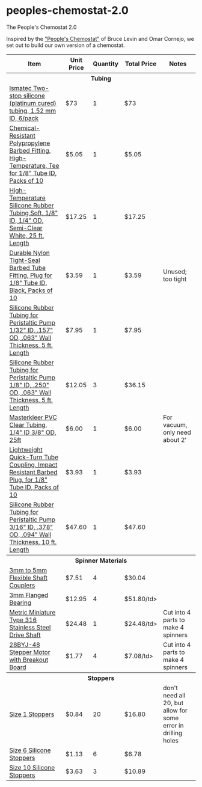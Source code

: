 # peoples-chemostat-2.0
The People's Chemostat 2.0




Inspired by the ["People's Chemostat"](http://eclf.net/sites/eclf.net/files/file/Tools%20$%20Info/Chemostat%20Design%20and%20Theory.pdf) of Bruce Levin and Omar Cornejo, we set out to build our own version of a chemostat.
<table>
<tr>
  <th>Item</th>
  <th>Unit Price</th>
  <th>Quantity</th>
  <th>Total Price</th>
  <th>Notes</th>
</tr>
<tr>
<th colspan="6">Tubing</th>
</tr>
<tr>
  <td><a href="http://www.coleparmer.com/Product/Ismatec_Two_stop_silicone_platinum_cured_tubing_1_52_mm_ID_6_pack/EW-95602-36">Ismatec Two-stop silicone (platinum cured) tubing, 1.52 mm ID, 6/pack</a></td>
  <td>$73</td>
  <td>1</td>
  <td>$73</td>
  <td></td>
</tr>
<tr>
  <td><a href="http://www.mcmaster.com/#barbed-tube-tees/=12jfr4m">Chemical-Resistant Polypropylene Barbed Fitting, High-Temperature, Tee for 1/8" Tube ID, Packs of 10</a></td>
  <td>$5.05</td>
  <td>1</td>
  <td>$5.05</td>
  <td></td>
</tr>
<tr>
  <td><a href="http://www.mcmaster.com/#51135K16">High-Temperature Silicone Rubber Tubing Soft, 1/8" ID, 1/4" OD, Semi-Clear White, 25 ft. Length</a></td>
  <td>$17.25</td>
  <td>1</td>
  <td>$17.25</td>
  <td></td>
</tr>
<tr>
  <td><a href="http://www.mcmaster.com/#5463K75">Durable Nylon Tight-Seal Barbed Tube Fitting, Plug for 1/8" Tube ID, Black, Packs of 10</a></td>
  <td>$3.59</td>
  <td>1</td>
  <td>$3.59</td>
  <td>Unused; too tight</td>
</tr>
<tr>
  <td><a href="http://www.mcmaster.com/#9628T54">Silicone Rubber Tubing for Peristaltic Pump 1/32" ID, .157" OD, .063" Wall Thickness, 5 ft. Length</a></td>
  <td>$7.95</td>
  <td>1</td>
  <td>$7.95</td>
  <td></td>
</tr>
<tr>
  <td><a href="http://www.mcmaster.com/#9628T42">Silicone Rubber Tubing for Peristaltic Pump 1/8" ID, .250" OD, .063" Wall Thickness, 5 ft. Length</a></td>
  <td>$12.05</td>
  <td>3</td>
  <td>$36.15</td>
  <td></td>
</tr>
<tr>
  <td><a href="http://www.mcmaster.com/#5233k56/=12hbhdg">Masterkleer PVC Clear Tubing, 1/4" ID 3/8" OD, 25ft</a></td>
  <td>$6.00</td>
  <td>1</td>
  <td>$6.00</td>
  <td>For vacuum, only need about 2'</td>
</tr>
<tr>
  <td><a href="http://www.mcmaster.com/#51525k33/=12jfr2z">Lightweight Quick-Turn Tube Coupling, Impact Resistant Barbed Plug, for 1/8" Tube ID, Packs of 10</a></td>
  <td>$3.93</td>
  <td>1</td>
  <td>$3.93</td>
  <td></td>
</tr>
<tr>
  <td><a href="http://www.mcmaster.com/#9628T41">Silicone Rubber Tubing for Peristaltic Pump 3/16" ID, .378" OD, .094" Wall Thickness, 10 ft. Length</a></td>
  <td>$47.60</td>
  <td>1</td>
  <td>$47.60</td>
  <td></td>
</tr>
<tr>
  <th colspan="6">Spinner Materials</th>
</tr>
<tr>
  <td><a href="http://www.amazon.com/gp/product/B00KHTVZ1M/ref=pd_lpo_sbs_dp_ss_2?pf_rd_p=1944687682&pf_rd_s=lpo-top-stripe-1&pf_rd_t=201&pf_rd_i=B00A2IGEP0&pf_rd_m=ATVPDKIKX0DER&pf_rd_r=0CX4PAV9BXH6V2CP7T40">3mm to 5mm Flexible Shaft Couplers</a></td>
  <td>$7.51</td>
  <td>4</td>
  <td>$30.04</td>
  <td></td>
</tr>
<tr>
  <td><a href="http://www.vxb.com/SF693ZZ-Flanged-Ceramic-Shielded-3x8x4-Miniature-p/kit13973.htm">3mm Flanged Bearing</a></td>
  <td>$12.95</td>
  <td>4</td>
  <td>$51.80/td>
  <td></td>
</tr>
<tr>
  <td><a href="http://www.mcmaster.com/#1265k33">Metric Miniature Type 316 Stainless Steel Drive Shaft</a></td>
  <td>$24.48</td>
  <td>1</td>
  <td>$24.48/td>
  <td>Cut into 4 parts to make 4 spinners</td>
</tr>
<tr>
  <td><a href="http://www.ebay.com/itm/like/301737706798?lpid=82&chn=ps&ul_noapp=true">28BYJ-48 Stepper Motor with Breakout Board</a></td>
  <td>$1.77</td>
  <td>4</td>
  <td>$7.08/td>
  <td>Cut into 4 parts to make 4 spinners</td>
</tr>

<tr>
  <th colspan="6">Stoppers</th>
</tr>
<tr>
  <td><a href="http://www.widgetco.com/1-white-silicone-rubber-stoppers">Size 1 Stoppers</a></td>
  <td>$0.84</td>
  <td>20</td>
  <td>$16.80</td>
  <td>don't need all 20, but allow for some error in drilling holes</td>
</tr>
<tr>
  <td><a href="http://www.widgetco.com/6-white-silicone-rubber-stoppers">Size 6 Silicone Stoppers</a></td>
  <td>$1.13</td>
  <td>6</td>
  <td>$6.78</td>
  <td></td>
</tr>
<tr>
  <td><a href="http://www.widgetco.com/10-white-silicone-rubber-stoppers">Size 10 Silicone Stoppers</a></td>
  <td>$3.63</td>
  <td>3</td>
  <td>$10.89</td>
  <td></td>
</tr>

</table>
